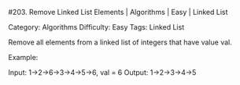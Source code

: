 #203. Remove Linked List Elements | Algorithms | Easy | Linked List

Category: Algorithms
Difficulty: Easy
Tags: Linked List

Remove all elements from a linked list of integers that have value val.

Example:


Input:  1->2->6->3->4->5->6, val = 6
Output: 1->2->3->4->5


